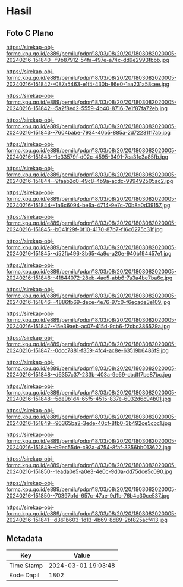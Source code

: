 # Hasil

## Foto C Plano

https://sirekap-obj-formc.kpu.go.id/e889/pemilu/pdpr/18/03/08/20/20/1803082020005-20240216-151840--f9b87912-54fa-497e-a74c-dd9e2993fbbb.jpg

https://sirekap-obj-formc.kpu.go.id/e889/pemilu/pdpr/18/03/08/20/20/1803082020005-20240216-151842--087a5463-e1f4-430b-86e0-1aa231a58cee.jpg

https://sirekap-obj-formc.kpu.go.id/e889/pemilu/pdpr/18/03/08/20/20/1803082020005-20240216-151842--5a2f8ed2-5559-4b40-8716-7e1f87fa72eb.jpg

https://sirekap-obj-formc.kpu.go.id/e889/pemilu/pdpr/18/03/08/20/20/1803082020005-20240216-151843--7604babe-7934-40b5-885a-2d72231f17ab.jpg

https://sirekap-obj-formc.kpu.go.id/e889/pemilu/pdpr/18/03/08/20/20/1803082020005-20240216-151843--1e33579f-d02c-4595-9491-7ca31e3a85fb.jpg

https://sirekap-obj-formc.kpu.go.id/e889/pemilu/pdpr/18/03/08/20/20/1803082020005-20240216-151844--9faab2c0-49c8-4b9a-acdc-999492505ac2.jpg

https://sirekap-obj-formc.kpu.go.id/e889/pemilu/pdpr/18/03/08/20/20/1803082020005-20240216-151844--1a6c6094-be6a-4714-9e7c-70b8a0d39157.jpg

https://sirekap-obj-formc.kpu.go.id/e889/pemilu/pdpr/18/03/08/20/20/1803082020005-20240216-151845--b041f29f-0f10-4170-87b7-f16c6275c31f.jpg

https://sirekap-obj-formc.kpu.go.id/e889/pemilu/pdpr/18/03/08/20/20/1803082020005-20240216-151845--d52fb496-3b65-4a9c-a20e-940b194457e1.jpg

https://sirekap-obj-formc.kpu.go.id/e889/pemilu/pdpr/18/03/08/20/20/1803082020005-20240216-151846--41844072-28eb-4ae5-abb6-7a3a4be7ba6c.jpg

https://sirekap-obj-formc.kpu.go.id/e889/pemilu/pdpr/18/03/08/20/20/1803082020005-20240216-151846--4886fb69-dece-4e76-97c0-f6ecade3e109.jpg

https://sirekap-obj-formc.kpu.go.id/e889/pemilu/pdpr/18/03/08/20/20/1803082020005-20240216-151847--15e39aeb-ac07-415d-9cb6-f2cbc386529a.jpg

https://sirekap-obj-formc.kpu.go.id/e889/pemilu/pdpr/18/03/08/20/20/1803082020005-20240216-151847--0dcc7881-f359-4fc4-ac8e-63519b6486f9.jpg

https://sirekap-obj-formc.kpu.go.id/e889/pemilu/pdpr/18/03/08/20/20/1803082020005-20240216-151848--d6357c37-233b-403a-9e69-cbdff7be87bc.jpg

https://sirekap-obj-formc.kpu.go.id/e889/pemilu/pdpr/18/03/08/20/20/1803082020005-20240216-151848--5de9b1d4-65f5-4515-837e-6032d6c94b01.jpg

https://sirekap-obj-formc.kpu.go.id/e889/pemilu/pdpr/18/03/08/20/20/1803082020005-20240216-151849--96365ba2-3ede-40cf-8fb0-3b492ce5cbc1.jpg

https://sirekap-obj-formc.kpu.go.id/e889/pemilu/pdpr/18/03/08/20/20/1803082020005-20240216-151849--b9ec55de-c92a-4754-8faf-3356bb013622.jpg

https://sirekap-obj-formc.kpu.go.id/e889/pemilu/pdpr/18/03/08/20/20/1803082020005-20240216-151850--1eada0e5-a0e3-4e0c-9d0a-dd75dce5c090.jpg

https://sirekap-obj-formc.kpu.go.id/e889/pemilu/pdpr/18/03/08/20/20/1803082020005-20240216-151850--70397b1d-657c-47ae-9d1b-76b4c30ce537.jpg

https://sirekap-obj-formc.kpu.go.id/e889/pemilu/pdpr/18/03/08/20/20/1803082020005-20240216-151841--d361b603-1d13-4b69-8d89-2bf825acf413.jpg


## Metadata

| Key        | Value               |
| ---------- | ------------------- |
| Time Stamp | 2024-03-01 19:03:48 |
| Kode Dapil | 1802                |



